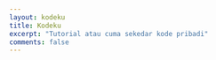 ```yaml
---
layout: kodeku
title: Kodeku
excerpt: "Tutorial atau cuma sekedar kode pribadi"
comments: false
---
```

